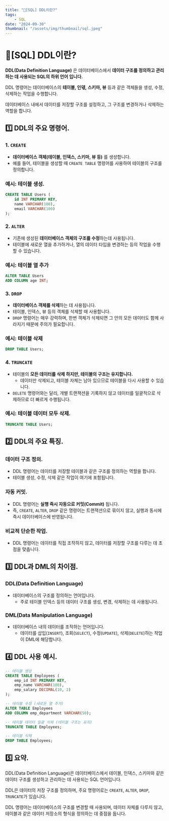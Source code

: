 ```yaml
---
title: "💉[SQL] DDL이란?"
tags:
    - SQL
date: "2024-09-30"
thumbnail: "/assets/img/thumbnail/sql.jpeg"
---
```


# 💉[SQL] DDL이란?

**DDL(Data Definition Language)** 은 데이터베이스에서 **데이터 구조를 정의하고 관리하는 데 사용되는 SQL의 하위 언어 입니다.**

DDL 명령어는 데이터베이스의 **테이블, 인덳, 스키마, 뷰** 등과 같은 객체들을 생성, 수정, 삭제하는 작업을 수행합니다.

데이터베이스 내에서 데이터를 저장할 구조를 설정하고, 그 구조를 변경하거나 삭제하는 역할을 합니다.

## 1️⃣ DDL의 주요 명령어.

### 1. `CREATE`
- **데이터베이스 객체(테이블, 인덱스, 스키마, 뷰 등)** 를 생성합니다.
- 예를 들어, 테이블을 생성할 때 `CREATE TABLE` 명령어를 사용하여 테이블의 구조를 정의합니다.

### 예시: 테이블 생성.
```sql
CREATE TABLE Users (
    id INT PRIMARY KEY,
    name VARCHAR(100),
    email VARCHAR(100)
);
```

### 2. `ALTER`
- 기존에 생성된 **데이터베이스 객체의 구조를 수정**하는데 사용됩니다.
- 테이블에 새로운 열을 추가하거나, 열의 데이터 타입을 변경하는 등의 작업을 수행할 수 있습니다.

### 예시: 테이블 열 추가
```sql
ALTER TABLE Users
ADD COLUMN age INT;
```

### 3. `DROP`
- **데이터베이스 객체를 삭제**하는 데 사용됩니다.
- 테이블, 인덱스, 뷰 등의 객체를 삭제할 때 사용합니다.
- `DROP` 명령어는 매우 강력하며, 한번 객체가 삭제되면 그 안의 모든 데이터도 함께 사라지기 때문에 주의가 필요합니다.

### 예시: 테이블 삭제
```sql
DROP TABLE Users;
```

### 4. `TRUNCATE`
- 테이블의 **모든 데이터를 삭제 하지만, 테이블의 구조는 유지합니다.**
    - 데이터만 삭제되고, 테이블 자체는 남아 있으므로 테이블을 다시 사용할 수 있습니다.
- `DELETE` 명령어와는 달리, 개별 트랜잭션을 기록하지 않고 데이터를 일괄적으로 삭제하므로 더 빠르게 수행됩니다.

### 예시: 테이블 데이터 모두 삭제.
```sql
TRUNCATE TABLE Users;
```

## 2️⃣ DDL의 주요 특징.

### 데이터 구조 정의.
- DDL 명령어는 데이터를 저장할 테이블과 같은 구조를 정의하는 역할을 합니다.
- 테이블 생성, 수정, 삭제 같은 작업이 여기에 포함됩니다.

### 자동 커밋.
- DDL 명령어는 **실행 즉시 자동으로 커밋(Commit)** 됩니다.
- 즉, `CREATE`, `ALTER`, `DROP` 같은 명령어는 트랜잭션으로 묶이지 않고, 실행과 동시에 즉시 데이터베이스에 반영됩니다.

### 비교적 단순한 작업.
- DDL 명령어는 데이터를 직접 조작하지 않고, 데이터를 저장할 구조를 다루는 데 초점을 맞춥니다.

## 3️⃣ DDL과 DML의 차이점.

### DDL(Data Definition Language)
- 데이터베이스의 구조를 정의하는 언어입니다.
    - 주로 테이블 인덱스 등의 데이터 구조를 생성, 변경, 삭제하는 데 사용됩니다.

### DML(Data Manipulation Language)
- 데이터베이스 내의 데이터를 조작하는 언어입니다.
    - 데이터를 삽입(`INSERT`), 조회(`SELECT`), 수정(`UPDATE`), 삭제(`DELETE`)하는 작업이 DML에 해당합니다.

## 4️⃣ DDL 사용 예시.
```sql
-- 테이블 생성
CREATE TABLE Employees (
    emp_id INT PRIMARY KEY,
    emp_name VARCHAR(100),
    emp_salary DECIMAL(10, 2)
);

-- 테이블 수정 (새로운 열 추가)
ALTER TABLE Employees
ADD COLUMN emp_department VARCHAR(50);

-- 테이블 데이터 일괄 삭제 (테이블 구조는 유지)
TRUNCATE TABLE Employees;

-- 테이블 삭제
DROP TABLE Employees;
```

## 5️⃣ 요약.

DDL(Data Definition Language)은 데이터베이스에서 테이블, 인덱스, 스키마와 같은 데이터 구조를 생성하고 관리하는 데 사용되는 SQL 언어입니다.

DDL은 데이터의 저장 구조를 정의하며, 주요 명령어로는 `CREATE`, `ALTER`, `DROP`, `TRUNCATE`가 있습니다.

DDL 명령어는 데이터베이스의 구조를 변경할 때 사용되며, 데이터 자체를 다루지 않고, 테이블과 같은 데이터 저장소의 형식을 정의하는 데 중점을 둡니다.
